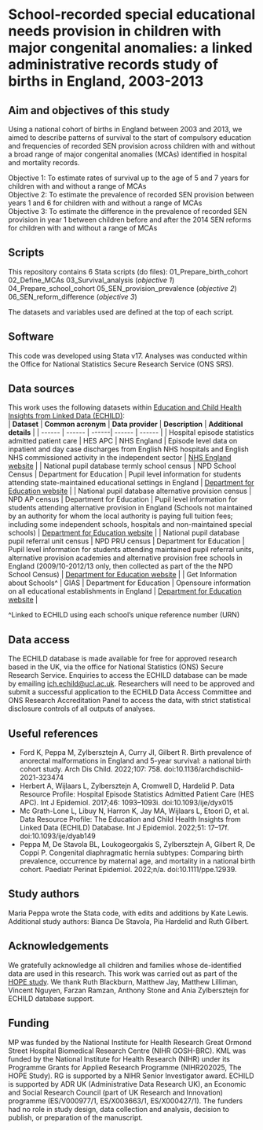 # School-recorded special educational needs provision in children with major congenital anomalies: a linked administrative records study of births in England, 2003-2013
## Aim and objectives of this study
Using a national cohort of births in England between 2003 and 2013, we aimed to describe patterns of survival to the start of compulsory education and frequencies of recorded SEN provision across children with and without a broad range of major congenital anomalies (MCAs) identified in hospital and mortality records.

   Objective 1: To estimate rates of survival up to the age of 5 and 7 years for children with and without a range of MCAs  
   Objective 2: To estimate the prevalence of recorded SEN provision between years 1 and 6 for children with and without a range of MCAs  
   Objective 3: To estimate the difference in the prevalence of recorded SEN provision in year 1 between children before and after the 2014 SEN reforms for children with and without a range of MCAs
## Scripts
This repository contains 6 Stata scripts (do files):
01_Prepare_birth_cohort
02_Define_MCAs
03_Survival_analysis (*objective 1*)
04_Prepare_school_cohort
05_SEN_provision_prevalence (*objective 2*)
06_SEN_reform_difference (*objective 3*)

The datasets and variables used are defined at the top of each script.
## Software
This code was developed using Stata v17. Analyses was conducted within the Office for National Statistics Secure Research Service (ONS SRS).
## Data sources
This work uses the following datasets within [Education and Child Health Insights from Linked Data (ECHILD)](https://www.ucl.ac.uk/child-health/research/population-policy-and-practice-research-and-teaching-department/cenb-clinical-20):  
| **Dataset** | **Common acronym** | **Data provider** | **Description** | **Additional details** |
| ------ | ------ | ------| ------ | ------ |
| Hospital episode statistics admitted patient care | HES APC | NHS England |  Episode level data on inpatient and day case discharges from English NHS hospitals and English NHS commissioned activity in the independent sector | [NHS England website](https://digital.nhs.uk/data-and-information/data-tools-and-services/data-services/hospital-episode-statistics) |
| National pupil database termly school census | NPD School Census | Department for Education | Pupil level information for students attending state-maintained educational settings in England | [Department for Education website](https://www.find-npd-data.education.gov.uk/datasets/775def61-ecd2-4e9a-8ef9-c168c4f51aac) |
| National pupil database alternative provision census | NPD AP census | Department for Education | Pupil level information for students attending alternative provision in England (Schools not maintained by an authority for whom the local authority is paying full tuition fees; including some independent schools, hospitals and non-maintained special schools) | [Department for Education website](https://www.gov.uk/guidance/alternative-provision-ap-census) |
| National pupil database pupil referral unit census | NPD PRU census | Department for Education | Pupil level information for students attending maintained pupil referral units, alternative provision academies and alternative provision free schools in England (2009/10-2012/13 only, then collected as part of the the NPD School Census) | [Department for Education website](https://www.find-npd-data.education.gov.uk/datasets/36479c85-5dff-42ec-bdf6-492773eccbae) |
| Get Information about Schools^ | GIAS | Department for Education | Opensoure information on all educational establishments in England | [Department for Education website](https://www.get-information-schools.service.gov.uk/) |

^Linked to ECHILD using each school’s unique reference number (URN)
## Data access
The ECHILD database is made available for free for approved research based in the UK, via the office for National Statistics (ONS) Secure Research Service. Enquiries to access the ECHILD database can be made by emailing ich.echild@ucl.ac.uk. Researchers will need to be approved and submit a successful application to the ECHILD Data Access Committee and ONS Research Accreditation Panel to access the data, with strict statistical disclosure controls of all outputs of analyses.
## Useful references
* Ford K, Peppa M, Zylbersztejn A, Curry JI, Gilbert R. Birth prevalence of anorectal malformations in England and 5-year survival: a national birth cohort study. Arch Dis Child. 2022;107: 758. doi:10.1136/archdischild-2021-323474
* Herbert A, Wijlaars L, Zylbersztejn A, Cromwell D, Hardelid P. Data Resource Profile: Hospital Episode Statistics Admitted Patient Care (HES APC). Int J Epidemiol. 2017;46: 1093–1093i. doi:10.1093/ije/dyx015
* Mc Grath-Lone L, Libuy N, Harron K, Jay MA, Wijlaars L, Etoori D, et al. Data Resource Profile: The Education and Child Health Insights from Linked Data (ECHILD) Database. Int J Epidemiol. 2022;51: 17–17f. doi:10.1093/ije/dyab149
* Peppa M, De Stavola BL, Loukogeorgakis S, Zylbersztejn A, Gilbert R, De Coppi P. Congenital diaphragmatic hernia subtypes: Comparing birth prevalence, occurrence by maternal age, and mortality in a national birth cohort. Paediatr Perinat Epidemiol. 2022;n/a. doi:10.1111/ppe.12939.
## Study authors
Maria Peppa wrote the Stata code, with edits and additions by Kate Lewis. Additional study authors: Bianca De Stavola, Pia Hardelid and Ruth Gilbert.
## Acknowledgements
We gratefully acknowledge all children and families whose de-identified data are used in this research. This work was carried out as part of the [HOPE study](https://www.ucl.ac.uk/child-health/research/population-policy-and-practice-research-and-teaching-department/cenb-clinical-30). We thank Ruth Blackburn, Matthew Jay, Matthew Lilliman, Vincent Nguyen, Farzan Ramzan, Anthony Stone and Ania Zylbersztejn for ECHILD database support.
## Funding
MP was funded by the National Institute for Health Research Great Ormond Street Hospital Biomedical Research Centre (NIHR GOSH-BRC). KML was funded by the National Institute for Health Research (NIHR) under its Programme Grants for Applied Research Programme (NIHR202025, The HOPE Study). RG is supported by a NIHR Senior Investigator award. ECHILD is supported by ADR UK (Administrative Data Research UK), an Economic and Social Research Council (part of UK Research and Innovation) programme (ES/V000977/1, ES/X003663/1, ES/X000427/1). The funders had no role in study design, data collection and analysis, decision to publish, or preparation of the manuscript.
